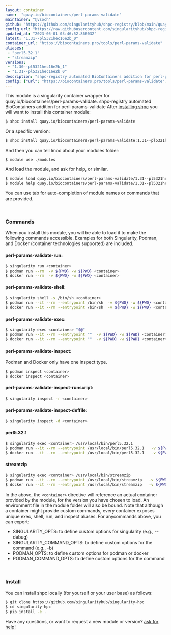 ```yaml
---
layout: container
name:  "quay.io/biocontainers/perl-params-validate"
maintainer: "@vsoch"
github: "https://github.com/singularityhub/shpc-registry/blob/main/quay.io/biocontainers/perl-params-validate/container.yaml"
config_url: "https://raw.githubusercontent.com/singularityhub/shpc-registry/main/quay.io/biocontainers/perl-params-validate/container.yaml"
updated_at: "2023-05-01 03:46:52.866032"
latest: "1.31--pl5321hec16e2b_0"
container_url: "https://biocontainers.pro/tools/perl-params-validate"
aliases:
 - "perl5.32.1"
 - "streamzip"
versions:
 - "1.30--pl5321hec16e2b_1"
 - "1.31--pl5321hec16e2b_0"
description: "shpc-registry automated BioContainers addition for perl-params-validate"
config: {"url": "https://biocontainers.pro/tools/perl-params-validate", "maintainer": "@vsoch", "description": "shpc-registry automated BioContainers addition for perl-params-validate", "latest": {"1.31--pl5321hec16e2b_0": "sha256:a4c816e556829c9250d005673765013ec4ef8b11af732b13302a874190e85971"}, "tags": {"1.30--pl5321hec16e2b_1": "sha256:b2506256c6013e667479d5b070a3b778fd1d18cc20db5a459dee527328dfc995", "1.31--pl5321hec16e2b_0": "sha256:a4c816e556829c9250d005673765013ec4ef8b11af732b13302a874190e85971"}, "docker": "quay.io/biocontainers/perl-params-validate", "aliases": {"perl5.32.1": "/usr/local/bin/perl5.32.1", "streamzip": "/usr/local/bin/streamzip"}}
---
```


This module is a singularity container wrapper for quay.io/biocontainers/perl-params-validate.
shpc-registry automated BioContainers addition for perl-params-validate
After [installing shpc](#install) you will want to install this container module:


```bash
$ shpc install quay.io/biocontainers/perl-params-validate
```

Or a specific version:

```bash
$ shpc install quay.io/biocontainers/perl-params-validate:1.31--pl5321hec16e2b_0
```

And then you can tell lmod about your modules folder:

```bash
$ module use ./modules
```

And load the module, and ask for help, or similar.

```bash
$ module load quay.io/biocontainers/perl-params-validate/1.31--pl5321hec16e2b_0
$ module help quay.io/biocontainers/perl-params-validate/1.31--pl5321hec16e2b_0
```

You can use tab for auto-completion of module names or commands that are provided.

<br>

### Commands

When you install this module, you will be able to load it to make the following commands accessible.
Examples for both Singularity, Podman, and Docker (container technologies supported) are included.

#### perl-params-validate-run:

```bash
$ singularity run <container>
$ podman run --rm  -v ${PWD} -w ${PWD} <container>
$ docker run --rm  -v ${PWD} -w ${PWD} <container>
```

#### perl-params-validate-shell:

```bash
$ singularity shell -s /bin/sh <container>
$ podman run --it --rm --entrypoint /bin/sh  -v ${PWD} -w ${PWD} <container>
$ docker run --it --rm --entrypoint /bin/sh  -v ${PWD} -w ${PWD} <container>
```

#### perl-params-validate-exec:

```bash
$ singularity exec <container> "$@"
$ podman run --it --rm --entrypoint ""  -v ${PWD} -w ${PWD} <container> "$@"
$ docker run --it --rm --entrypoint ""  -v ${PWD} -w ${PWD} <container> "$@"
```

#### perl-params-validate-inspect:

Podman and Docker only have one inspect type.

```bash
$ podman inspect <container>
$ docker inspect <container>
```

#### perl-params-validate-inspect-runscript:

```bash
$ singularity inspect -r <container>
```

#### perl-params-validate-inspect-deffile:

```bash
$ singularity inspect -d <container>
```


#### perl5.32.1

```bash
$ singularity exec <container> /usr/local/bin/perl5.32.1
$ podman run --it --rm --entrypoint /usr/local/bin/perl5.32.1   -v ${PWD} -w ${PWD} <container> -c " $@"
$ docker run --it --rm --entrypoint /usr/local/bin/perl5.32.1   -v ${PWD} -w ${PWD} <container> -c " $@"
```


#### streamzip

```bash
$ singularity exec <container> /usr/local/bin/streamzip
$ podman run --it --rm --entrypoint /usr/local/bin/streamzip   -v ${PWD} -w ${PWD} <container> -c " $@"
$ docker run --it --rm --entrypoint /usr/local/bin/streamzip   -v ${PWD} -w ${PWD} <container> -c " $@"
```



In the above, the `<container>` directive will reference an actual container provided
by the module, for the version you have chosen to load. An environment file in the
module folder will also be bound. Note that although a container
might provide custom commands, every container exposes unique exec, shell, run, and
inspect aliases. For anycommands above, you can export:

 - SINGULARITY_OPTS: to define custom options for singularity (e.g., --debug)
 - SINGULARITY_COMMAND_OPTS: to define custom options for the command (e.g., -b)
 - PODMAN_OPTS: to define custom options for podman or docker
 - PODMAN_COMMAND_OPTS: to define custom options for the command

<br>

### Install

You can install shpc locally (for yourself or your user base) as follows:

```bash
$ git clone https://github.com/singularityhub/singularity-hpc
$ cd singularity-hpc
$ pip install -e .
```

Have any questions, or want to request a new module or version? [ask for help!](https://github.com/singularityhub/singularity-hpc/issues)